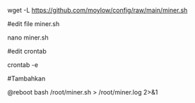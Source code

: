 wget -L https://github.com/moylow/config/raw/main/miner.sh

#edit file miner.sh

nano miner.sh

#edit crontab

crontab -e

#Tambahkan

@reboot bash /root/miner.sh > /root/miner.log 2>&1
